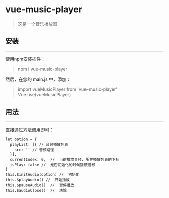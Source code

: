 # vue-music-player

> 这是一个音乐播放器

## 安装

---

使用npm安装插件：
> npm i vue-music-player

然后，在您的 main.js 中，添加：
> import vueMusicPlayer from 'vue-music-player'
Vue.use(vueMusicPlayer)

## 用法

---

直接通过方法调用即可：
```
let option = {
  playList: [{ // 音频播放列表
    src: '' // 音频路径
  }],
  currentIndex: 0,  //  当前播放音频，所在播放列表的下标
  isPlay: false //  是否初始化的时候播放音频
}
this.$initAudio(option) //  初始化
this.$playAudio() //  开始播放
this.$pauseAudio()  //  暂停播放
this.$audioClose()  //  清除
```

